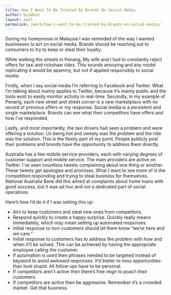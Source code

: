 ```yaml
---
title: How I Want To Be Treated By Brands On Social Media
author: bcadmin
layout: post
permalink: /work/how-i-want-to-be-treated-by-brands-on-social-media/
---
```

During my honeymoon in Malaysia I was reminded of the way I wanted businesses to act on social media. Brands should be reaching out to consumers to try to keep or steal their loyalty.

While walking the streets in Penang, My wife and I had to constantly reject offers for taxi and rickshaw rides. This sounds annoying and any model replicating it would be spammy, but not if applied responsibly to social media.

Firstly, when I say social media I’m referring to Facebook and Twitter. What I’m talking about mainly applies to Twitter, because it’s mainly public and the tools exist to easily monitor activity in real-time. Secondly, in my example of Penang, each new street and street corner is a new marketplace with no record of previous offers or my response. Social media is a persistent and single marketplace. Brands can see what their competitors have offers and how I’ve responded.

Lastly, and most importantly, the taxi drivers had seen a problem and were offering a solution. Us being hot and sweaty was the problem and the ride was the solution. This is the fleshy part of my point. People publicly post their problems and brands have the opportunity to address them directly.

Australia has a few mobile service providers, each with varying degrees of customer support and mobile service. The main providers are active on Twitter. I’ve seen countless tweets complaining about one thing or another. These tweets get apologies and promises. What I want to see more of is the competition responding and trying to steal business for themselves. National Australia Bank did this aimed at complaints about home loans with good success, but it was ad hoc and not a dedicated part of social operations.

Here’s how I’d do it if I was setting this up:

*   Aim to keep customers and steal new ones from competitors.
*   Respond quickly to create a happy surprise. Quickly really means immediately, which may mean setting up automated responses.
*   Initial response to non-customers should let them know “we’re here and we care.”
*   Initial response to customers has to address the problem with how and when it’ll be solved. This can be achieved by having the appropriate employee calling the customer.
*   If automation is used then phrases needed to be targeted instead of keyword to avoid awkward responses. It’d better to miss opportunities than look stupid. All follow ups have to be personal.
*   If competitors aren’t active then there’s free reign to poach their customers.
*   If competitors are active then be aggressive. Remember it’s a crowded market. Get that business.